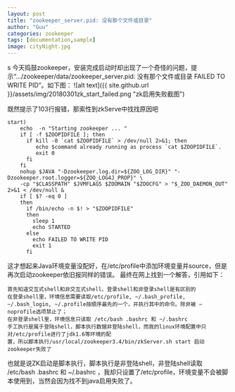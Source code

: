 ```yaml
---
layout: post
title: "zookeeper_server.pid: 没有那个文件或目录"
author: "Guu"
categories: zookeeper
tags: [documentation,sample]
image: cityNight.jpg
---
```

s
今天捣鼓zookeeper，安装完成启动时却出现了一个奇怪的问题，提示“.../zookeeper/data/zookeeper_server.pid: 没有那个文件或目录 FAILED TO WRITE PID”。如下图：
![alt text]({{ site.github.url }}/assets/img/20180301zk_start_failed.png "zk启用失败截图")

既然提示了103行报错，那索性到zkServe中找找原因吧
```shell
start)
    echo  -n "Starting zookeeper ... "
    if [ -f $ZOOPIDFILE ]; then
      if kill -0 `cat $ZOOPIDFILE` > /dev/null 2>&1; then
         echo $command already running as process `cat $ZOOPIDFILE`. 
         exit 0
      fi
    fi
    nohup $JAVA "-Dzookeeper.log.dir=${ZOO_LOG_DIR}" "-Dzookeeper.root.logger=${ZOO_LOG4J_PROP}" \
    -cp "$CLASSPATH" $JVMFLAGS $ZOOMAIN "$ZOOCFG" > "$_ZOO_DAEMON_OUT" 2>&1 < /dev/null &
    if [ $? -eq 0 ]
    then
      if /bin/echo -n $! > "$ZOOPIDFILE"
      then
        sleep 1
        echo STARTED
      else
        echo FAILED TO WRITE PID
        exit 1
      fi
```

这才想起来Java环境变量没配好，在/etc/profile中添加环境变量并source，但是再次启动zookeeper依旧报同样的错误。
最终在网上找到一个解答，引用如下：
```
首先知道交互式shell和非交互式shell、登录shell和非登录shell是有区别的
在登录shell里，环境信息需要读取/etc/profile, ~/.bash_profile, ~/.bash_login, ~/.profile按顺序最先的一个，并执行其中的命令。除非被 —noprofile选项禁止了；
在非登录shell里，环境信息只读取 /etc/bash .bashrc 和 ~/.bashrc 
手工执行是属于登陆shell，脚本执行数据非登陆shell，而我的linux环境配置中只对/etc/profile进行了jdk1.6等环境的配
置，所以脚本执行/usr/local/zookeeper3.4/bin/zkServer.sh start 启动zookeeper失败了
```

也就是说ZK启动是脚本执行，脚本执行是非登陆shell，非登陆shell读取 /etc/bash .bashrc 和 ~/.bashrc ，我却只设置了/etc/profile，环境变量不会被脚本使用到，当然会因为找不到java启用失败了。



